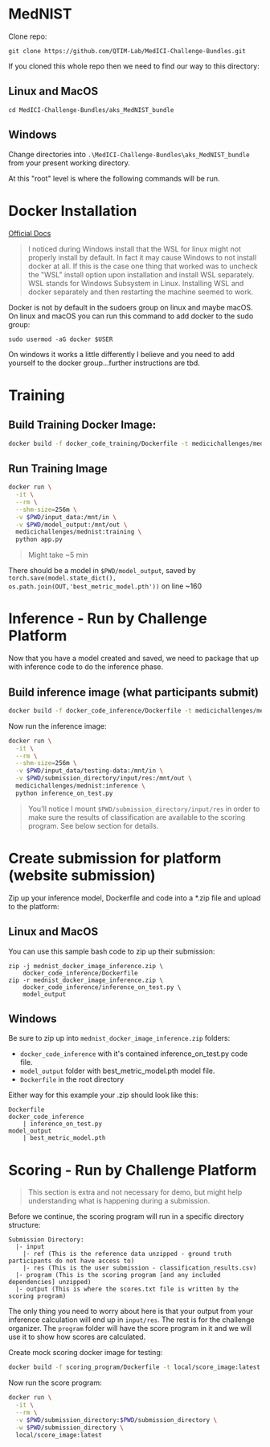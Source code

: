# MedNIST

Clone repo:
```
git clone https://github.com/QTIM-Lab/MedICI-Challenge-Bundles.git
```

If you cloned this whole repo then we need to find our way to this directory:
## Linux and MacOS
```
cd MedICI-Challenge-Bundles/aks_MedNIST_bundle
```
## Windows
Change directories into ```.\MedICI-Challenge-Bundles\aks_MedNIST_bundle``` from your present working directory.

At this "root" level is where the following commands will be run.

# Docker Installation
[Official Docs](https://docs.docker.com/engine/install/)

> I noticed during Windows install that the WSL for linux might not properly install by default. In fact it may cause Windows to not install docker at all. If this is the case one thing that worked was to uncheck the "WSL" install option upon installation and install WSL separately. WSL stands for Windows Subsystem in Linux. Installing WSL and docker separately and then restarting the machine seemed to work.

Docker is not by default in the sudoers group on linux and maybe macOS. On linux and macOS you can run this command to add docker to the sudo group:
```
sudo usermod -aG docker $USER
```

On windows it works a little differently I believe and you need to add yourself to the docker group...further instructions are tbd.

# Training
## Build Training Docker Image:
```bash
docker build -f docker_code_training/Dockerfile -t medicichallenges/mednist:training docker_code_training;
```
## Run Training Image

```bash
docker run \
  -it \
  --rm \
  --shm-size=256m \
  -v $PWD/input_data:/mnt/in \
  -v $PWD/model_output:/mnt/out \
  medicichallenges/mednist:training \
  python app.py
```
> Might take ~5 min

There should be a model in ```$PWD/model_output```, saved by ```torch.save(model.state_dict(), os.path.join(OUT,'best_metric_model.pth'))``` on line ~160

# Inference - Run by Challenge Platform
Now that you have a model created and saved, we need to package that up with inference code to do the inference phase.
## Build inference image (what participants submit)
```bash
docker build -f docker_code_inference/Dockerfile -t medicichallenges/mednist:inference .
```
Now run the inference image:

```bash
docker run \
  -it \
  --rm \
  --shm-size=256m \
  -v $PWD/input_data/testing-data:/mnt/in \
  -v $PWD/submission_directory/input/res:/mnt/out \
  medicichallenges/mednist:inference \
  python inference_on_test.py
```
> You'll notice I mount ```$PWD/submission_directory/input/res``` in order to make sure the results of classification are available to the scoring program. See below section for details.

# Create submission for platform (website submission)

Zip up your inference model, Dockerfile and code into a *.zip file and upload to the platform:

## Linux and MacOS
You can use this sample bash code to zip up their submission:
```
zip -j mednist_docker_image_inference.zip \
    docker_code_inference/Dockerfile
zip -r mednist_docker_image_inference.zip \
    docker_code_inference/inference_on_test.py \
    model_output
```

## Windows
Be sure to zip up into ```mednist_docker_image_inference.zip``` folders:

* ```docker_code_inference``` with it's contained inference_on_test.py code file.
* ```model_output``` folder with best_metric_model.pth model file.
* ```Dockerfile``` in the root directory

Either way for this example your .zip should look like this:
```
Dockerfile
docker_code_inference
    | inference_on_test.py
model_output
    | best_metric_model.pth
```

# Scoring - Run by Challenge Platform
> This section is extra and not necessary for demo, but might help understanding what is happening during a submission.

Before we continue, the scoring program will run in a specific directory structure:

```
Submission Directory:
  |- input
    |- ref (This is the reference data unzipped - ground truth participants do not have access to)
    |- res (This is the user submission - classification_results.csv)
  |- program (This is the scoring program [and any included dependencies] unzipped)
  |- output (This is where the scores.txt file is written by the scoring program)
```
The only thing you need to worry about here is that your output from your inference calculation will end up in ```input/res```. The rest is for the challenge organizer. The ```program``` folder will have the score program in it and we will use it to show how scores are calculated.

Create mock scoring docker image for testing:

```bash
docker build -f scoring_program/Dockerfile -t local/score_image:latest scoring_program
```

Now run the score program:
```bash
docker run \
  -it \
  --rm \
  -v $PWD/submission_directory:$PWD/submission_directory \
  -w $PWD/submission_directory \
  local/score_image:latest
```
